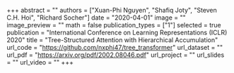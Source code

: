 +++ 
abstract = "" 
authors = ["Xuan-Phi Nguyen", "Shafiq Joty", "Steven C.H. Hoi", "Richard Socher"] 
date = "2020-04-01" 
image = "" 
image_preview = "" 
math = false 
publication_types = ["1"] 
selected = true 
publication = "International Conference on Learning Representations (ICLR) 2020" 
title = "Tree-Structured Attention with Hierarchical Accumulation" 
url_code = "https://github.com/nxphi47/tree_transformer" 
url_dataset = "" 
url_pdf = "https://arxiv.org/pdf/2002.08046.pdf" 
url_project = "" 
url_slides = "" 
url_video = "" 
+++
